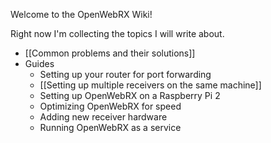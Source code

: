 Welcome to the OpenWebRX Wiki!

Right now I'm collecting the topics I will write about.

* [[Common problems and their solutions]]
* Guides
  * Setting up your router for port forwarding
  * [[Setting up multiple receivers on the same machine]]
  * Setting up OpenWebRX on a Raspberry Pi 2
  * Optimizing OpenWebRX for speed
  * Adding new receiver hardware
  * Running OpenWebRX as a service